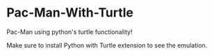 # Pac-Man-With-Turtle
Pac-Man using python's turtle functionality!

Make sure to install Python with Turtle extension to see the emulation.
